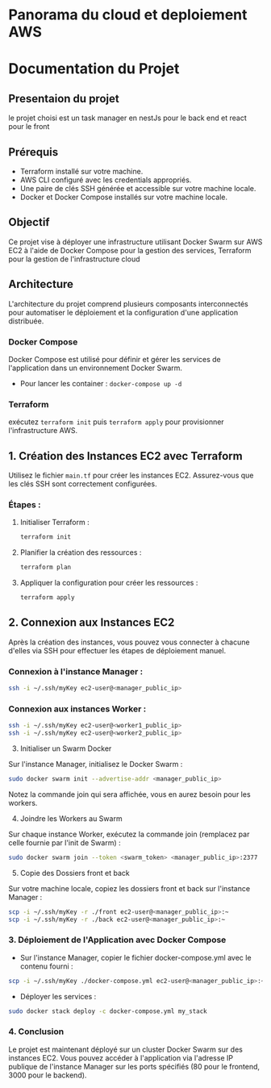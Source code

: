 # Panorama du cloud et deploiement AWS

# Documentation du Projet

## Presentaion du projet 

le projet choisi est un task manager en nestJs pour le back end et react pour le front


## Prérequis

- Terraform installé sur votre machine.
- AWS CLI configuré avec les credentials appropriés.
- Une paire de clés SSH générée et accessible sur votre machine locale.
- Docker et Docker Compose installés sur votre machine locale.

## Objectif
Ce projet vise à déployer une infrastructure utilisant Docker Swarm sur AWS EC2 à l'aide de Docker Compose pour la gestion des services, Terraform pour la gestion de l'infrastructure cloud

## Architecture
L'architecture du projet comprend plusieurs composants interconnectés pour automatiser le déploiement et la configuration d'une application distribuée.

### Docker Compose
Docker Compose est utilisé pour définir et gérer les services de l'application dans un environnement Docker Swarm.
- Pour lancer les container : `docker-compose up -d`

### Terraform 

exécutez `terraform init` puis `terraform apply` pour provisionner l'infrastructure AWS.

## 1. Création des Instances EC2 avec Terraform

Utilisez le fichier `main.tf` pour créer les instances EC2. Assurez-vous que les clés SSH sont correctement configurées.

### Étapes :

1. Initialiser Terraform :
    ```bash
    terraform init
    ```

2. Planifier la création des ressources :
    ```bash
    terraform plan
    ```

3. Appliquer la configuration pour créer les ressources :
    ```bash
    terraform apply
    ```

## 2. Connexion aux Instances EC2

Après la création des instances, vous pouvez vous connecter à chacune d'elles via SSH pour effectuer les étapes de déploiement manuel.

### Connexion à l'instance Manager :

```bash
ssh -i ~/.ssh/myKey ec2-user@<manager_public_ip>
```

### Connexion aux instances Worker :

```bash
ssh -i ~/.ssh/myKey ec2-user@<worker1_public_ip>
ssh -i ~/.ssh/myKey ec2-user@<worker2_public_ip>
```

3. Initialiser un Swarm Docker 

Sur l'instance Manager, initialisez le Docker Swarm :

```bash
sudo docker swarm init --advertise-addr <manager_public_ip>
```

Notez la commande join qui sera affichée, vous en aurez besoin pour les workers.

4. Joindre les Workers au Swarm

Sur chaque instance Worker, exécutez la commande join (remplacez par celle fournie par l'init de Swarm) :

```bash
sudo docker swarm join --token <swarm_token> <manager_public_ip>:2377
```

5. Copie des Dossiers front et back

Sur votre machine locale, copiez les dossiers front et back sur l'instance Manager :

```bash
scp -i ~/.ssh/myKey -r ./front ec2-user@<manager_public_ip>:~
scp -i ~/.ssh/myKey -r ./back ec2-user@<manager_public_ip>:~
```

### 3. Déploiement de l'Application avec Docker Compose

- Sur l'instance Manager, copier le fichier docker-compose.yml avec le contenu fourni :

```bash
scp -i ~/.ssh/myKey ./docker-compose.yml ec2-user@<manager_public_ip>:~
```

- Déployer les services :

```bash
sudo docker stack deploy -c docker-compose.yml my_stack
```

### 4. Conclusion
Le projet est maintenant déployé sur un cluster Docker Swarm sur des instances EC2. Vous pouvez accéder à l'application via l'adresse IP publique de l'instance Manager sur les ports spécifiés (80 pour le frontend, 3000 pour le backend).